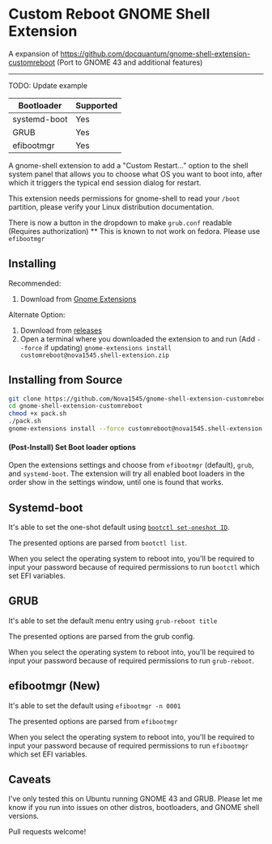 # Custom Reboot GNOME Shell Extension
A expansion of https://github.com/docquantum/gnome-shell-extension-customreboot (Port to GNOME 43 and additional features)

---

TODO: Update example

| Bootloader   | Supported |
| ------------ | --------- |
| systemd-boot | Yes       |
| GRUB         | Yes       |
| efibootmgr   | Yes       |

A gnome-shell extension to add a "Custom Restart..." option to the shell system panel that allows you to choose what OS you want to boot into, after which it triggers the typical end session dialog for restart.

This extension needs permissions for gnome-shell to read your `/boot` partition, please verify your Linux distribution documentation.

There is now a button in the dropdown to make `grub.conf` readable (Requires authorization)
** This is known to not work on fedora. Please use `efibootmgr`

## Installing
Recommended:
1. Download from [Gnome Extensions](https://extensions.gnome.org/extension/5542/custom-reboot/)

Alternate Option:
1. Download from [releases](https://github.com/Nova1545/gnome-shell-extension-customreboot/releases)
2. Open a terminal where you downloaded the extension to and run (Add `--force` if updating) `gnome-extensions install customreboot@nova1545.shell-extension.zip` 

## Installing from Source 
``` bash
git clone https://github.com/Nova1545/gnome-shell-extension-customreboot.git
cd gnome-shell-extension-customreboot
chmod +x pack.sh
./pack.sh
gnome-extensions install --force customreboot@nova1545.shell-extension.zip
```


#### (Post-Install) Set Boot loader options
Open the extensions settings and choose from `efibootmgr` (default), `grub`, and `systemd-boot`. The extension will try all enabled boot loaders in the order show in the settings window, until one is found that works.

## Systemd-boot

It's able to set the one-shot default using [`bootctl set-oneshot ID`](https://www.freedesktop.org/software/systemd/man/bootctl.html#set-default%20ID).

The presented options are parsed from `bootctl list`.

When you select the operating system to reboot into, you'll be required to input your password because of required permissions to run `bootctl` which set EFI variables.

## GRUB

It's able to set the default menu entry using `grub-reboot title`

The presented options are parsed from the grub config.

When you select the operating system to reboot into, you'll be required to input your password because of required permissions to run `grub-reboot`.

## efibootmgr (New)
It's able to set the default using `efibootmgr -n 0001`

The presented options are parsed from `efibootmgr`

When you select the operating system to reboot into, you'll be required to input your password because of required permissions to run `efibootmgr` which set EFI variables.

## Caveats

I've only tested this on Ubuntu running GNOME 43 and GRUB. Please let me know if you run into issues on other distros, bootloaders, and GNOME shell versions.

Pull requests welcome!
